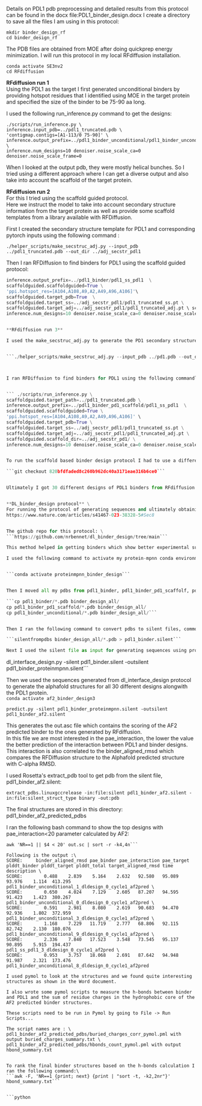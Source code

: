 Details on PDL1 pdb preprocessing and detailed results from this protocol can be found in the docx file:PDL1_binder_design.docx
I create a directory to save all the files I am using in this protocol:

```
mkdir binder_design_rf
cd binder_design_rf
```
The PDB files are obtained from MOE after doing quickprep energy minimization.
I will run this protocol in my local RFdiffusion installation. 
```
conda activate SE3nv2
cd RFdiffusion
```

**RFdiffusion run 1** \
Using the PDL1 as the target I first generated unconditional binders by providing hotspot residues that I identified using MOE in the target protein and specified the size of the binder to be 75-90 aa long.

I used the following run_inference.py command to get the designs:

```
./scripts/run_inference.py \
inference.input_pdb=../pdl1_truncated.pdb \
'contigmap.contigs=[A1-113/0 75-90]' \
inference.output_prefix=../pdl1_binder_unconditional/pdl1_binder_unconditional \
inference.num_designs=10 denoiser.noise_scale_ca=0 denoiser.noise_scale_frame=0
```

When I looked at the output pdb, they were mostly helical bunches. So I tried using a different approach where I can get a diverse output and also take into account the scaffold of the target protein.

**RFdiffusion run 2** \
For this I tried using the scaffold guided protocol. \
Here we instruct the model to take into account secondary structure information from the target protein as well as provide some scaffold templates from a library available with RFDiffusion.

First I created the secondary structure template for PDL1 and corresponding pytorch inputs using the following command :

``` ./helper_scripts/make_secstruc_adj.py --input_pdb ../pdl1_truncated.pdb --out_dir ../adj_secstr_pdl1  ```


Then I ran RFDiffusion to find binders for PDL1 using the scaffold guided protocol:

```./scripts/run_inference.py scaffoldguided.target_path=../pdl1_truncated.pdb \
inference.output_prefix=../pdl1_binder/pdl1_ss_pdl1  \
scaffoldguided.scaffoldguided=True \
'ppi.hotspot_res=[A104,A108,A9,A2,A49,A96,A106]'\
scaffoldguided.target_pdb=True  \
scaffoldguided.target_ss=../adj_secstr_pdl1/pdl1_truncated_ss.pt \
scaffoldguided.target_adj=../adj_secstr_pdl1/pdl1_truncated_adj.pt \ scaffoldguided.scaffold_dir=./ppi_scaffolds/ \
inference.num_designs=10 denoiser.noise_scale_ca=0 denoiser.noise_scale_frame=0```


**RFdiffusion run 3**

I used the make_secstruc_adj.py to generate the PD1 secondary structure from the PDB:3BIK and pytorch inputs to see if the binders can be designed with this specific binder as a scaffold. Following is the command I used:


```./helper_scripts/make_secstruc_adj.py --input_pdb ../pd1.pdb --out_dir ../adj_secstr_pd1```



I ran RFDiffusion to find binders for PDL1 using the following commandline: 


``` ./scripts/run_inference.py \
scaffoldguided.target_path=../pdl1_truncated.pdb \
inference.output_prefix=../pdl1_binder_pd1_scaffold/pdl1_ss_pdl1  \
scaffoldguided.scaffoldguided=True \
'ppi.hotspot_res=[A104,A108,A9,A2,A49,A96,A106]' \
scaffoldguided.target_pdb=True \
scaffoldguided.target_ss=../adj_secstr_pdl1/pdl1_truncated_ss.pt \
scaffoldguided.target_adj=../adj_secstr_pdl1/pdl1_truncated_adj.pt \
scaffoldguided.scaffold_dir=../adj_secstr_pd1/ \
inference.num_designs=10 denoiser.noise_scale_ca=0 denoiser.noise_scale_frame=0 


To run the scaffold based binder design protocol I had to use a different branch of the RFdiffusion repository:

```git checkout 820bfdfaded8c260b962dc40a3171eae316b6ce0```


Ultimately I got 30 different designs of PDL1 binders from RFdiffusion. But all these structures are in polyglycine sequences. So I need to use Protein MPNN to generate the relevant sequences.


**DL_binder_design protocol** \
For running the protocol of generating sequences and ultimately obtaining AF2 predicted structures from the RFdiffusion binder structures, I followed the protocol from the following paper: 
https://www.nature.com/articles/s41467-023-38328-5#Sec8


The github repo for this protocol: \
```https://github.com/nrbennet/dl_binder_design/tree/main```

This method helped in getting binders which show better experimental success, according to the paper. I wanted to ensure that my designs are relevant and can move forward for screening.

I used the following command to activate my protein-mpnn conda environment: 


```conda activate proteinmpnn_binder_design```


Then I moved all my pdbs from pdl1_binder, pdl1_binder_pd1_scaffolf, pdl1_binder_unconditional in one folder binder_design_all.

```cp pdl1_binder/*.pdb binder_design_all/
cp pdl1_binder_pd1_scaffold/*.pdb binder_design_all/
cp pdl1_binder_unconditional/*.pdb binder_design_all/```


Then I ran the following command to convert pdbs to silent files, common Rosetta file structure:

```silentfrompdbs binder_design_all/*.pdb > pdl1_binder.silent```

Next I used the silent file as input for generating sequences using proteinMPNN followed by  Rosetta structure refinement (FastRelax) on the backbone. 
```
dl_interface_design.py -silent pdl1_binder.silent -outsilent pdl1_binder_proteinmpnn.silent```

Then we used the sequences generated from dl_interface_design protocol to generate the alphafold structures for all 30 different designs alongwith the PDL1 protein.\
```conda activate af2_binder_design3```

```predict.py -silent pdl1_binder_proteinmpnn.silent -outsilent pdl1_binder_af2.silent```

This generates the out.asc file which contains the scoring of the AF2 predicted binder to the ones generated by RFdiffusion.\
In this file we are most interested in the pae_interaction, the lower the value the better prediction of the interaction between PDL1 and binder designs. This interaction is also correlated to the  binder_aligned_rmsd which compares the RFDiffusion structure to the Alphafold predicted structure with C-alpha RMSD.

I used Rosetta's extract_pdb tool to get pdb from the silent file, pdl1_binder_af2.silent:


```extract_pdbs.linuxgccrelease -in:file:silent pdl1_binder_af2.silent -in:file:silent_struct_type binary -out:pdb ```

The final structures are stored in this directory: pdl1_binder_af2_predicted_pdbs

I ran the following bash command to show the top designs with pae_interaction<20 parameter calculated by AF2:

```
awk 'NR==1 || $4 < 20' out.sc | sort -r -k4,4n```

Following is the output :\
SCORE:     binder_aligned_rmsd pae_binder pae_interaction pae_target plddt_binder plddt_target plddt_total target_aligned_rmsd time description \
SCORE:        0.488    2.839    5.164    2.632   92.580   95.089   93.976    1.114  413.295        pdl1_binder_unconditional_1_dldesign_0_cycle1_af2pred \
SCORE:        0.650    4.024    7.129    2.605   87.207   94.595   91.423    1.423  380.267        pdl1_binder_unconditional_0_dldesign_0_cycle1_af2pred \
SCORE:        0.591    2.981    8.080    2.619   90.683   94.470   92.936    1.802  372.959        pdl1_binder_unconditional_3_dldesign_0_cycle1_af2pred \
SCORE:        1.168    7.229   11.719    2.777   68.806   92.115   82.742    2.130  180.076        pdl1_binder_unconditional_9_dldesign_0_cycle1_af2pred \
SCORE:        2.336    7.840   17.523    3.548   73.545   95.137   90.895    5.915  194.437        pdl1_ss_pdl1_3_dldesign_0_cycle1_af2pred \
SCORE:        0.953    3.757   18.068    2.691   87.642   94.948   91.987    2.321  173.476        pdl1_binder_unconditional_8_dldesign_0_cycle1_af2pred 

I used pymol to look at the structures and we found quite interesting structures as shown in the Word document.

I also wrote some pymol scripts to measure the h-bonds between binder and PDL1 and the sum of residue charges in the hydrophobic core of the AF2 predicted binder structures.

These scripts need to be run in Pymol by going to File -> Run Scripts...

The script names are : \
pdl1_binder_af2_predicted_pdbs/buried_charges_corr_pymol.pml with output buried_charges_summary.txt \
pdl1_binder_af2_predicted_pdbs/hbonds_count_pymol.pml with output hbond_summary.txt


To rank the final binder structures based on the h-bonds calculation I ran the following command:\
```awk -F, 'NR==1 {print; next} {print | "sort -t, -k2,2nr"}' hbond_summary.txt```


```python

```
